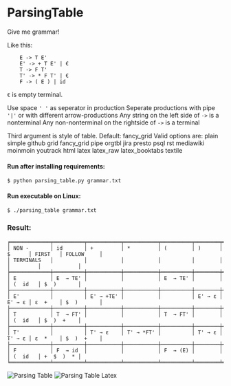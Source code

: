 # ParsingTable

Give me grammar!

Like this:

        E -> T E'
        E' -> + T E' | €
        T -> F T'
        T' -> * F T' | €
        F -> ( E ) | id

`€` is empty terminal.

Use space `' '` as seperator in production
Seperate productions with pipe `'|'` or with different arrow-productions
Any string on the left side of `->` is a nonterminal
Any non-nonterminal on the rightside of `->` is a terminal

Third argument is style of table. Default: fancy_grid
Valid options are:
plain simple github grid fancy_grid pipe orgtbl jira presto psql rst
mediawiki moinmoin youtrack html latex latex_raw latex_booktabs textile

#### Run after installing requirements:
```
$ python parsing_table.py grammar.txt 
```
#### Run executable on Linux:
```
$ ./parsing_table grammar.txt
```

### Result:
```
╒═════════════╤══════════╤═══════════╤═══════════╤══════════╤════════╤════════╤═════════╤════════════╕
│ NON -       │ id       │ +         │ *         │ (        │ )      │ $      │ FIRST   │ FOLLOW     │
│ TERMINALS   │          │           │           │          │        │        │         │            │
╞═════════════╪══════════╪═══════════╪═══════════╪══════════╪════════╪════════╪═════════╪════════════╡
│ E           │ E  → TE' │           │           │ E  → TE' │        │        │ (  id   │ $  )       │
├─────────────┼──────────┼───────────┼───────────┼──────────┼────────┼────────┼─────────┼────────────┤
│ E'          │          │ E' → +TE' │           │          │ E' → ε │ E' → ε │ ε  +    │ $  )       │
├─────────────┼──────────┼───────────┼───────────┼──────────┼────────┼────────┼─────────┼────────────┤
│ T           │ T  → FT' │           │           │ T  → FT' │        │        │ (  id   │ $  )  +    │
├─────────────┼──────────┼───────────┼───────────┼──────────┼────────┼────────┼─────────┼────────────┤
│ T'          │          │ T' → ε    │ T' → *FT' │          │ T' → ε │ T' → ε │ ε  *    │ $  )  +    │
├─────────────┼──────────┼───────────┼───────────┼──────────┼────────┼────────┼─────────┼────────────┤
│ F           │ F  → id  │           │           │ F  → (E) │        │        │ (  id   │ +  $  )  * │
╘═════════════╧══════════╧═══════════╧═══════════╧══════════╧════════╧════════╧═════════╧════════════╛
```

![Parsing Table](https://i.gyazo.com/2c7c0f2e7c0655596976717a8c46c9f0.png)
![Parsing Table Latex](https://i.gyazo.com/0c50a457010fe8a9563742e7aff8ad0a.png)
